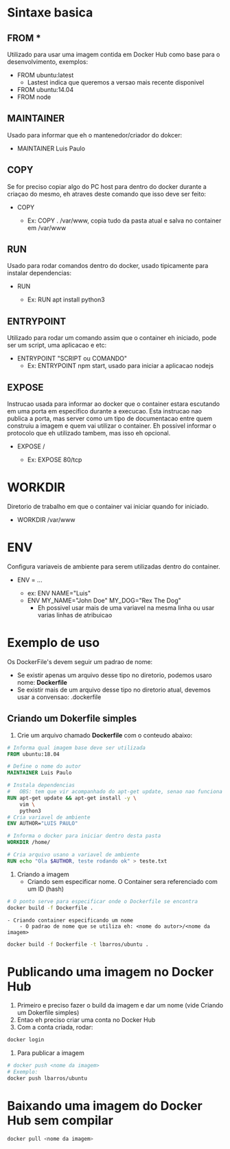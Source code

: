 # Sintaxe basica
## FROM *
Utilizado para usar uma imagem contida em Docker Hub como base para o desenvolvimento, exemplos:
- FROM ubuntu:latest
    - Lastest indica que queremos a versao mais recente disponivel
- FROM ubuntu:14.04
- FROM node

## MAINTAINER
Usado para informar que eh o mantenedor/criador do dokcer:
- MAINTAINER Luis Paulo

## COPY
Se for preciso copiar algo do PC host para dentro do docker durante a criaçao do mesmo, eh atraves deste comando que isso deve ser feito:
- COPY <Caminho arquivo pc HOST> <Pasta de destino docker>
    - Ex: COPY . /var/www, copia tudo da pasta atual e salva no container em /var/www

## RUN
Usado para rodar comandos dentro do docker, usado tipicamente para instalar dependencias:
- RUN <Comando de instalacao>
    - Ex: RUN apt install python3

## ENTRYPOINT
Utilizado para rodar um comando assim que o container eh iniciado, pode ser um script, uma aplicacao e etc:
- ENTRYPOINT "SCRIPT ou COMANDO"
    - Ex: ENTRYPOINT npm start, usado para iniciar a aplicacao nodejs

## EXPOSE
Instrucao usada para informar ao docker que o container estara escutando em uma porta em especifico durante a execucao. Esta instrucao nao publica a porta, mas server como um tipo de documentacao entre quem construiu a imagem e quem vai utilizar o container. Eh possivel informar o protocolo que eh utilizado tambem, mas isso eh opcional.
- EXPOSE <port>/<protocol>
    - Ex: EXPOSE 80/tcp

# WORKDIR
Diretorio de trabalho em que o container vai iniciar quando for iniciado.
- WORKDIR /var/www

# ENV
Configura variaveis de ambiente para serem utilizadas dentro do container.
- ENV <key>=<value> ...
    - ex: ENV NAME="Luis"
    - ENV MY_NAME="John Doe" MY_DOG="Rex The Dog"
        - Eh possivel usar mais de uma variavel na mesma linha ou usar varias linhas de atribuicao

# Exemplo de uso
Os DockerFile's devem seguir um padrao de nome:
- Se existir apenas um arquivo desse tipo no diretorio, podemos usaro nome: **Dockerfile**
- Se existir mais de um arquivo desse tipo no diretorio atual, devemos usar a convensao: <nome container>.dockerfile

## Criando um Dokerfile simples
1. Crie um arquivo chamado **Dockerfile** com o conteudo abaixo:
```dockerfile
# Informa qual imagem base deve ser utilizada
FROM ubuntu:18.04

# Define o nome do autor
MAINTAINER Luis Paulo

# Instala dependencias
#   OBS: tem que vir acompanhado do apt-get update, senao nao funciona
RUN apt-get update && apt-get install -y \
    vim \
    python3
# Cria variavel de ambiente
ENV AUTHOR="LUIS PAULO"

# Informa o docker para iniciar dentro desta pasta
WORKDIR /home/

# Cria arquivo usano a variavel de ambiente
RUN echo "Ola $AUTHOR, teste rodando ok" > teste.txt

```
1. Criando a imagem
    - Criando sem especificar nome. O Container sera referenciado com um ID (hash)
```sh
# O ponto serve para especificar onde o Dockerfile se encontra
docker build -f Dockerfile .
```
    - Criando container especificando um nome
        - O padrao de nome que se utiliza eh: <nome do autor>/<nome da imagem>
```sh
docker build -f Dockerfile -t lbarros/ubuntu .
```

# Publicando uma imagem no Docker Hub
1. Primeiro e preciso fazer o build da imagem e dar um nome (vide Criando um Dokerfile simples)
1. Entao eh preciso criar uma conta no Docker Hub
1. Com a conta criada, rodar:
```sh
docker login
```
1. Para publicar a imagem
```sh
# docker push <nome da imagem>
# Exemplo:
docker push lbarros/ubuntu
```

# Baixando uma imagem do Docker Hub sem compilar
```sh
docker pull <nome da imagem>
```

